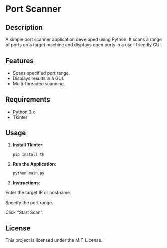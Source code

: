 # Port Scanner

## Description
A simple port scanner application developed using Python. It scans a range of ports on a target machine and displays open ports in a user-friendly GUI.

## Features
- Scans specified port range.
- Displays results in a GUI.
- Multi-threaded scanning.

## Requirements
- Python 3.x
- Tkinter

## Usage
1. **Install Tkinter**:
   ```bash
   pip install tk
2. **Run the Application**:
   ```bash
   python main.py
   
3. **Instructions**:

Enter the target IP or hostname.

Specify the port range.

Click "Start Scan".

## License
This project is licensed under the MIT License.
